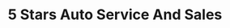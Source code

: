 ---
title: "5 Stars Auto Service And Sales"
url: /chicago/5-stars-auto-service-and-sales/
shop: car
---
